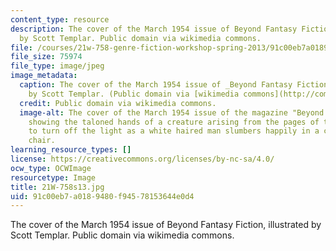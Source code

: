 ```yaml
---
content_type: resource
description: The cover of the March 1954 issue of Beyond Fantasy Fiction, illustrated
  by Scott Templar. Public domain via wikimedia commons.
file: /courses/21w-758-genre-fiction-workshop-spring-2013/91c00eb7a0189480f94578153644e0d4_21W-758s13.jpg
file_size: 75974
file_type: image/jpeg
image_metadata:
  caption: The cover of the March 1954 issue of _Beyond Fantasy Fiction_, illustrated
    by Scott Templar. (Public domain via [wikimedia commons](http://commons.wikimedia.org/wiki/File:BeyondFantasyFictionMar54.jpg).)
  credit: Public domain via wikimedia commons.
  image-alt: The cover of the March 1954 issue of the magazine "Beyond Fantasy Fiction,"
    showing the taloned hands of a creature arising from the pages of the book "Demonology,"
    to turn off the light as a white haired man slumbers happily in a carved wooden
    chair.
learning_resource_types: []
license: https://creativecommons.org/licenses/by-nc-sa/4.0/
ocw_type: OCWImage
resourcetype: Image
title: 21W-758s13.jpg
uid: 91c00eb7-a018-9480-f945-78153644e0d4
---
```

The cover of the March 1954 issue of Beyond Fantasy Fiction, illustrated by Scott Templar. Public domain via wikimedia commons.
